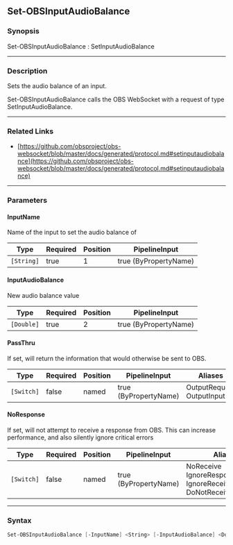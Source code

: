 Set-OBSInputAudioBalance
------------------------




### Synopsis
Set-OBSInputAudioBalance : SetInputAudioBalance



---


### Description

Sets the audio balance of an input.


Set-OBSInputAudioBalance calls the OBS WebSocket with a request of type SetInputAudioBalance.



---


### Related Links
* [https://github.com/obsproject/obs-websocket/blob/master/docs/generated/protocol.md#setinputaudiobalance](https://github.com/obsproject/obs-websocket/blob/master/docs/generated/protocol.md#setinputaudiobalance)





---


### Parameters
#### **InputName**

Name of the input to set the audio balance of






|Type      |Required|Position|PipelineInput        |
|----------|--------|--------|---------------------|
|`[String]`|true    |1       |true (ByPropertyName)|



#### **InputAudioBalance**

New audio balance value






|Type      |Required|Position|PipelineInput        |
|----------|--------|--------|---------------------|
|`[Double]`|true    |2       |true (ByPropertyName)|



#### **PassThru**

If set, will return the information that would otherwise be sent to OBS.






|Type      |Required|Position|PipelineInput        |Aliases                      |
|----------|--------|--------|---------------------|-----------------------------|
|`[Switch]`|false   |named   |true (ByPropertyName)|OutputRequest<br/>OutputInput|



#### **NoResponse**

If set, will not attempt to receive a response from OBS.
This can increase performance, and also silently ignore critical errors






|Type      |Required|Position|PipelineInput        |Aliases                                                                |
|----------|--------|--------|---------------------|-----------------------------------------------------------------------|
|`[Switch]`|false   |named   |true (ByPropertyName)|NoReceive<br/>IgnoreResponse<br/>IgnoreReceive<br/>DoNotReceiveResponse|





---


### Syntax
```PowerShell
Set-OBSInputAudioBalance [-InputName] <String> [-InputAudioBalance] <Double> [-PassThru] [-NoResponse] [<CommonParameters>]
```
